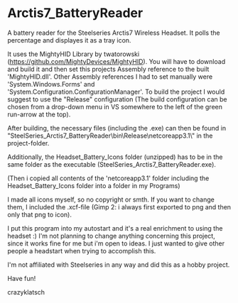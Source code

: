 # Arctis7_BatteryReader
A battery reader for the Steelseries Arctis7 Wireless Headset. It polls the percentage and displayes it as a tray icon.

It uses the MightyHID Library by twatorowski (https://github.com/MightyDevices/MightyHID). You will have to download and build it and then set this projects Assembly reference to the built 'MightyHID.dll'. Other Assembly references I had to set manually were 'System.Windows.Forms' and 'System.Configuration.ConfigurationManager'.
To build the project I would suggest to use the "Release" configuration (The build configuration can be chosen from a drop-down menu in VS somewhere to the left of the green run-arrow at the top).

After building, the necessary files (including the .exe) can then be found in "SteelSeries_Arctis7_BatteryReader\\bin\\Release\\netcoreapp3.1\\" in the project-folder.

Additionally, the Headset_Battery_Icons folder (unzipped) has to be in the same folder as the executable (SteelSeries_Arctis7_BatteryReader.exe).

(Then i copied all contents of the 'netcoreapp3.1' folder including the Headset_Battery_Icons folder into a folder in my Programs)


I made all icons myself, so no copyright or smth. If you want to change them, I included the .xcf-file (Gimp 2: i always first exported to png and then only that png to icon).

I put this program into my autostart and it's a real enrichment to using the headset :)
I'm not planning to change anything concerning this project, since it works fine for me but i'm open to ideas. I just wanted to give other people a headstart when trying to accomplish this.

I'm not affiliated with Steelseries in any way and did this as a hobby project.

Have fun!

crazyklatsch
